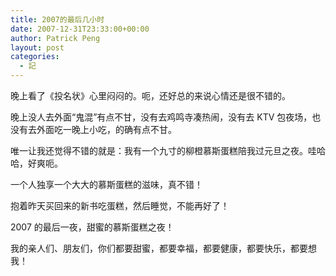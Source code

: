 ```yaml
---
title: 2007的最后几小时
date: 2007-12-31T23:33:00+00:00
author: Patrick Peng
layout: post
categories:
  - 記
---
```

晚上看了《投名状》心里闷闷的。呃，还好总的来说心情还是很不错的。

晚上没人去外面“鬼混”有点不甘，没有去鸡鸣寺凑热闹，没有去 KTV 包夜场，也没有去外面吃一晚上小吃，的确有点不甘。

唯一让我还觉得不错的就是：我有一个九寸的柳橙慕斯蛋糕陪我过元旦之夜。哇哈哈，好爽呃。

一个人独享一个大大的慕斯蛋糕的滋味，真不错！

抱着昨天买回来的新书吃蛋糕，然后睡觉，不能再好了！

2007 的最后一夜，甜蜜的慕斯蛋糕之夜！

我的亲人们、朋友们，你们都要甜蜜，都要幸福，都要健康，都要快乐，都要想我！